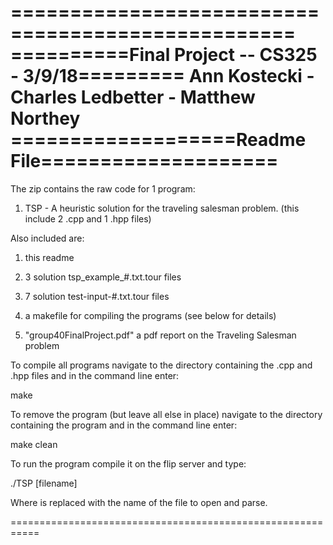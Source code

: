 ==================================================
==========Final Project -- CS325 - 3/9/18=========
Ann Kostecki - Charles Ledbetter - Matthew Northey
===================Readme File====================
==================================================

The zip contains the raw code for 1 program:

1) TSP - A heuristic solution for the traveling salesman
problem. (this include 2 .cpp and 1 .hpp files)

Also included are:

1) this readme

2) 3 solution tsp_example_#.txt.tour files

3) 7 solution test-input-#.txt.tour files

4) a makefile for compiling the programs (see below for
   details)

5) "group40FinalProject.pdf" a pdf report on the Traveling
   Salesman problem


To compile all programs navigate to the directory containing
the .cpp and .hpp files and in the command line enter:

   make

To remove the program (but leave all else in place)
navigate to the directory containing the program and in the
command line enter:

   make clean


To run the program compile it on the flip server and type:

   ./TSP [filename]

Where <filename> is replaced with the name of the file to
open and parse.

===========================================================

